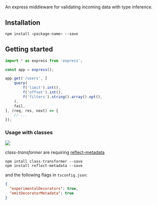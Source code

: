 # <package-name>
An express middleware for validating incoming data with type inference.

## Installation
```bash
npm install <package-name> --save
```

## Getting started
```typescript
import * as express from 'express';

const app = express();

app.get('/users', [
    query(
        f('limit').int(),
        f('offset').int(),
        f('filters').string().array().opt(),
    ),
    fail,
], (req, res, next) => {
    // ...
});
```

### Usage with classes

![](https://github.com/RobinBuschmann/express-transformer/raw/master/demos/et-demo-3.gif)

*class-transformer* are requiring [reflect-metadata](https://www.npmjs.com/package/reflect-metadata)
```
npm intall class-transformer --save
npm install reflect-metadata --save
```
and the following flags in `tsconfig.json`:
```json
{
  "experimentalDecorators": true,
  "emitDecoratorMetadata": true
}
```